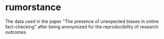 # rumorstance
The data used in the paper "The presence of unexpected biases in online fact-checking" after being anonymized for the reproducibility of research outcomes
